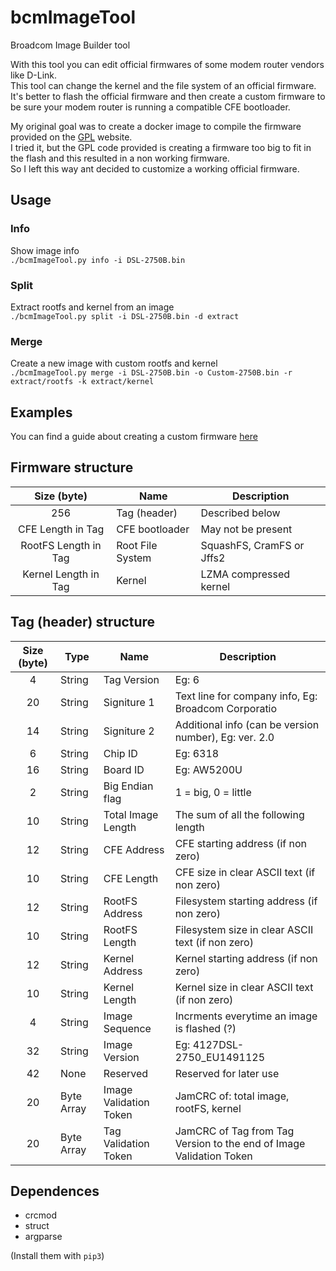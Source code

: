 # bcmImageTool
Broadcom Image Builder tool  

With this tool you can edit official firmwares of some modem router vendors like D-Link.  
This tool can change the kernel and the file system of an official firmware.  
It's better to flash the official firmware and then create a custom firmware to be sure your modem router is running a compatible CFE bootloader.  

My original goal was to create a docker image to compile the firmware provided on the [GPL](http://tsd.dlink.com.tw/downloads2008list.asp?OS=GPL) website.  
I tried it, but the GPL code provided is creating a firmware too big to fit in the flash and this resulted in a non working firmware.  
So I left this way ant decided to customize a working official firmware.

## Usage
### Info  
Show image info    
`./bcmImageTool.py info -i DSL-2750B.bin`

### Split  
Extract rootfs and kernel from an image     
`./bcmImageTool.py split -i DSL-2750B.bin -d extract`

### Merge
Create a new image with custom rootfs and kernel     
`./bcmImageTool.py merge -i DSL-2750B.bin -o Custom-2750B.bin -r extract/rootfs -k extract/kernel`

## Examples
You can find a guide about creating a custom firmware [here](GUIDE.md)

## Firmware structure
| Size (byte)  | Name | Description |
| :----------: | ---- | ------- |
| 256 | Tag (header) | Described below |
| CFE Length in Tag | CFE bootloader | May not be present |
| RootFS Length in Tag | Root File System | SquashFS, CramFS or Jffs2 |
| Kernel Length in Tag | Kernel | LZMA compressed kernel |

## Tag (header) structure
| Size (byte)  | Type | Name | Description |
| :----------: | ---- | ---- | ------- |
|  4 | String | Tag Version | Eg: 6 |
| 20 | String | Signiture 1 | Text line for company info, Eg: Broadcom Corporatio |
| 14 | String | Signiture 2 | Additional info (can be version number), Eg: ver. 2.0 |
|  6 | String | Chip ID | Eg: 6318 |
| 16 | String | Board ID | Eg: AW5200U |
|  2 | String | Big Endian flag | 1 = big, 0 = little |
| 10 | String | Total Image Length | The sum of all the following length |
| 12 | String | CFE Address | CFE starting address (if non zero) |
| 10 | String | CFE Length | CFE size in clear ASCII text (if non zero) |
| 12 | String | RootFS Address | Filesystem starting address (if non zero) |
| 10 | String | RootFS Length | Filesystem size in clear ASCII text (if non zero) |
| 12 | String | Kernel Address | Kernel starting address (if non zero) |
| 10 | String | Kernel Length | Kernel size in clear ASCII text (if non zero) |
|  4 | String | Image Sequence | Incrments everytime an image is flashed (?) |
| 32 | String | Image Version | Eg: 4127DSL-2750_EU1491125 |
| 42 | None | Reserved | Reserved for later use |
| 20 | Byte Array | Image Validation Token | JamCRC of: total image, rootFS, kernel |
| 20 | Byte Array | Tag Validation Token | JamCRC of Tag from Tag Version to the end of Image Validation Token |

## Dependences
- crcmod  
- struct  
- argparse  

(Install them with `pip3`)
